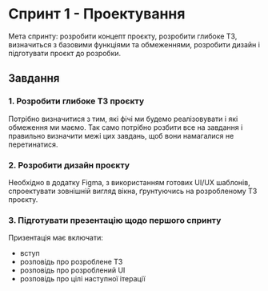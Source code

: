 # Спринт 1 - Проектування

Мета спринту: розробити концепт проєкту, розробити глибоке ТЗ, визначиться з базовими функціями та обмеженнями, розробити дизайн і підготувати проєкт до розробки.

## Завдання

### 1. Розробити глибоке ТЗ проєкту

Потрібно визначитися з тим, які фічі ми будемо реалізовувати і які обмеження ми маємо. Так само потрібно розбити все на завдання і правильно визначити межі цих завдань, щоб вони намагалися не перетинатися.

### 2. Розробити дизайн проєкту

Необхідно в додатку Figma, з використанням готових UI/UX шаблонів, спроектувати зовнішній вигляд вікна, ґрунтуючись на розробленому ТЗ проєкту.

### 3. Підготувати презентацію щодо першого спринту

Призентація має включати:

- вступ
- розповідь про розроблене ТЗ
- розповідь про розроблений UI
- розповідь про цілі наступної ітерації
